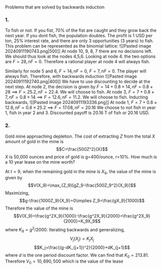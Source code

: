 Problems that are solved by backwards induction
### 1.
To fish or not. If you fist, 70% of the fist are caught and they grow back the next year. If you dont fish, the population doubles. The profit is 1 USD per ton, 25% interest rate, and there are only 3 opportunities (3 years) to fish. This problem can be represented as the binomial lattice:
![[Pasted image 20240911190743.png|500]]
At node 10, 9, 8, 7 there are no decisions left. We should thus look at the nodes 4,5,6. Looking at node 4. the two options are $F=28, nF=0$. Therefore a rational player at node 4 will always fish. 

Similarly for node 5 and 6, $F=14,nF=0$, $F=7, nF=0$. The player will always fish. Therefore, with backwards induction
![[Pasted image 20240911192740.png|400]]
We have to use discounting to decide at the next step. At node 2, the decision is given by $F=14+0.8\times 14, nF=0.8\times 28\implies F=25.2, nF=22.4$. We will choose to fish. At node 3, $F=7+0.8\times 7, nF = 0.8\times 14\implies F=12.6, nF = 11.2$. We will choose to fish. Inducting backwards,  ![[Pasted image 20240911193336.png]]
At node 1, $F=7+0.8\times 12.6, nF=0.8\times 25.2\implies F=17.08, nF = 20.16$
We choose to not fish in year 1, fish in year 2 and 3. Discounted payoff is 20.16 T of fish or 20.16 USD. 

### 2.
Gold mine approaching depletion. The cost of extracting $Z$ from the total $X$ amount of gold in the mine is $$C=\frac{500Z^2}{X}$$$X$ is 50,000 ounces and price of gold is g=400/ounce, r=10%. How much is a 10 year lease on the mine worth?

At $t=9$, when the remaining gold in the mine is $X_9$, the value of the mine is given by $$V(X_9)=\max_{Z_9}[gZ_9-\frac{500Z_9^2}{X_9}]$$Maximizing, $$g-\frac{1000Z_9}{X_9}=0\implies Z_9=\frac{gX_9}{1000}$$Therefore the value of the mine is $$V(X_9)=\frac{g^2X_9}{1000}-\frac{g^2X_9}{2000}=\frac{g^2X_9}{2000}=K_9X_9$$where $K_9=g^2/2000$. Iterating backwards and generalizing, $$V_j(X_j)=K_jX_j$$$$K_j=\frac{(g-dK_{j+1})^2}{2000}+dK_{j+1}$$where $d$ is the one period discount factor. We can find that $K_0=213.81$. Therefore $V_0=10,690,500$ which is the value of the lease